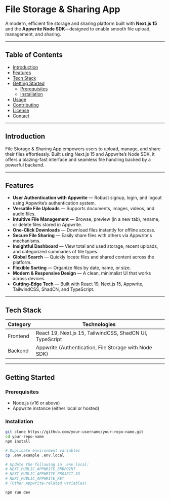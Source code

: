 # File Storage & Sharing App

A modern, efficient file storage and sharing platform built with **Next.js 15** and the **Appwrite Node SDK**—designed to enable smooth file upload, management, and sharing.

---

## Table of Contents
- [Introduction](#introduction)
- [Features](#features)
- [Tech Stack](#tech-stack)
- [Getting Started](#getting-started)
  - [Prerequisites](#prerequisites)
  - [Installation](#installation)
- [Usage](#usage)
- [Contributing](#contributing)
- [License](#license)
- [Contact](#contact)

---

## Introduction

File Storage & Sharing App empowers users to upload, manage, and share their files effortlessly. Built using Next.js 15 and Appwrite’s Node SDK, it offers a blazing-fast interface and seamless file handling backed by a powerful backend.

---

## Features

- **User Authentication with Appwrite** — Robust signup, login, and logout using Appwrite’s authentication system.
- **Versatile File Uploads** — Supports documents, images, videos, and audio files.
- **Intuitive File Management** — Browse, preview (in a new tab), rename, or delete files stored in Appwrite.
- **One-Click Downloads** — Download files instantly for offline access.
- **Secure File Sharing** — Easily share files with others via Appwrite's mechanisms.
- **Insightful Dashboard** — View total and used storage, recent uploads, and categorized summaries of file types.
- **Global Search** — Quickly locate files and shared content across the platform.
- **Flexible Sorting** — Organize files by date, name, or size.
- **Modern & Responsive Design** — A clean, minimalist UI that works across devices.
- **Cutting-Edge Tech** — Built with React 19, Next.js 15, Appwrite, TailwindCSS, ShadCN, and TypeScript.

---

## Tech Stack

| Category     | Technologies                                   |
|--------------|------------------------------------------------|
| Frontend     | React 19, Next.js 15, TailwindCSS, ShadCN UI, TypeScript |
| Backend      | Appwrite (Authentication, File Storage with Node SDK) |

---

## Getting Started

### Prerequisites

- Node.js (v16 or above)  
- Appwrite instance (either local or hosted)

### Installation

```bash
git clone https://github.com/your-username/your-repo-name.git
cd your-repo-name
npm install

# Duplicate environment variables
cp .env.example .env.local

# Update the following in .env.local:
# NEXT_PUBLIC_APPWRITE_ENDPOINT
# NEXT_PUBLIC_APPWRITE_PROJECT_ID
# NEXT_PUBLIC_APPWRITE_KEY
# (Other Appwrite-related variables)

npm run dev
